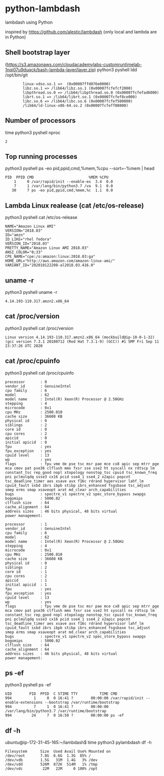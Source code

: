 # python-lambdash
lambdash using Python

inspired by https://github.com/alestic/lambdash (only local and lambda are in Python)

## Shell bootstrap layer 
(https://s3.amazonaws.com/cloudacademylabs-customruntimelab-1nqi07u9duqck/bash-lambda-layer/layer.zip)
python3 pyshell ldd /opt/bin/git
```
        linux-vdso.so.1 =>  (0x00007ffd076e0000)
        libz.so.1 => /lib64/libz.so.1 (0x00007fcfefcf2000)
        libpthread.so.0 => /lib64/libpthread.so.0 (0x00007fcfefad6000)
        librt.so.1 => /lib64/librt.so.1 (0x00007fcfef8ce000)
        libc.so.6 => /lib64/libc.so.6 (0x00007fcfef500000)
        /lib64/ld-linux-x86-64.so.2 (0x00007fcfeff08000)
```



## Number of processors
time python3 pyshell nproc
```
2
```
## Top running processes
python3 pyshell ps -eo pid,ppid,cmd,%mem,%cpu --sort=-%mem | head
```
PID  PPID CMD                         %MEM %CPU
    1     0 /var/rapid/init --enable-ex  3.4  0.0
    7     1 /var/lang/bin/python3.7 /va  9.1  0.0
   30     7 ps -eo pid,ppid,cmd,%mem,%c  1.1  0.0
```

## Lambda Linux realease (cat /etc/os-release)
python3 pyshell cat /etc/os-release
```
NAME="Amazon Linux AMI"
VERSION="2018.03"
ID="amzn"
ID_LIKE="rhel fedora"
VERSION_ID="2018.03"
PRETTY_NAME="Amazon Linux AMI 2018.03"
ANSI_COLOR="0;33"
CPE_NAME="cpe:/o:amazon:linux:2018.03:ga"
HOME_URL="http://aws.amazon.com/amazon-linux-ami/"
VARIANT_ID="202010122208-al2018.03.416.0"
```
## uname -r
python3 pyshell uname -r
```
4.14.193-110.317.amzn2.x86_64
```
## cat /proc/version
python3 pyshell cat /proc/version
```
Linux version 4.14.193-110.317.amzn2.x86_64 (mockbuild@ip-10-0-1-32) 
(gcc version 7.3.1 20180712 (Red Hat 7.3.1-9) (GCC)) #1 SMP Fri Sep 11 23:37:26 UTC 2020
```
## cat /proc/cpuinfo
python3 pyshell cat /proc/cpuinfo
```
processor       : 0
vendor_id       : GenuineIntel
cpu family      : 6
model           : 62
model name      : Intel(R) Xeon(R) Processor @ 2.50GHz
stepping        : 4
microcode       : 0x1
cpu MHz         : 2500.010
cache size      : 36608 KB
physical id     : 0
siblings        : 2
core id         : 0
cpu cores       : 2
apicid          : 0
initial apicid  : 0
fpu             : yes
fpu_exception   : yes
cpuid level     : 13
wp              : yes
flags           : fpu vme de pse tsc msr pae mce cx8 apic sep mtrr pge mca cmov pat pse36 clflush mmx fxsr sse sse2 ht syscall nx rdtscp lm constant_tsc rep_good nopl xtopology nonstop_tsc cpuid tsc_known_freq pni pclmulqdq ssse3 cx16 pcid sse4_1 sse4_2 x2apic popcnt tsc_deadline_timer aes xsave avx f16c rdrand hypervisor lahf_lm cpuid_fault ssbd ibrs ibpb stibp ibrs_enhanced fsgsbase tsc_adjust smep erms smap xsaveopt arat md_clear arch_capabilities
bugs            : spectre_v1 spectre_v2 spec_store_bypass swapgs
bogomips        : 5000.02
clflush size    : 64
cache_alignment : 64
address sizes   : 46 bits physical, 48 bits virtual
power management:

processor       : 1
vendor_id       : GenuineIntel
cpu family      : 6
model           : 62
model name      : Intel(R) Xeon(R) Processor @ 2.50GHz
stepping        : 4
microcode       : 0x1
cpu MHz         : 2500.010
cache size      : 36608 KB
physical id     : 0
siblings        : 2
core id         : 1
cpu cores       : 2
apicid          : 1
initial apicid  : 1
fpu             : yes
fpu_exception   : yes
cpuid level     : 13
wp              : yes
flags           : fpu vme de pse tsc msr pae mce cx8 apic sep mtrr pge mca cmov pat pse36 clflush mmx fxsr sse sse2 ht syscall nx rdtscp lm constant_tsc rep_good nopl xtopology nonstop_tsc cpuid tsc_known_freq pni pclmulqdq ssse3 cx16 pcid sse4_1 sse4_2 x2apic popcnt tsc_deadline_timer aes xsave avx f16c rdrand hypervisor lahf_lm cpuid_fault ssbd ibrs ibpb stibp ibrs_enhanced fsgsbase tsc_adjust smep erms smap xsaveopt arat md_clear arch_capabilities
bugs            : spectre_v1 spectre_v2 spec_store_bypass swapgs
bogomips        : 5000.02
clflush size    : 64
cache_alignment : 64
address sizes   : 46 bits physical, 48 bits virtual
power management:
```

## ps -ef
python3 pyshell ps -ef
```
UID        PID  PPID  C STIME TTY          TIME CMD
994          1     0  0 16:41 ?        00:00:00 /var/rapid/init --enable-extensions --bootstrap /var/runtime/bootstrap
994          7     1  0 16:41 ?        00:00:00 /var/lang/bin/python3.7 /var/runtime/bootstrap
994         24     7  0 16:50 ?        00:00:00 ps -ef
```


##  df -h


ubuntu@ip-172-31-45-165:~/lambdash$ time python3 pylambdash df -h
```
Filesystem      Size  Used Avail Use% Mounted on
/dev/root       7.8G  6.6G  1.3G  85% /
/dev/vdb        1.5G   31M  1.4G   3% /dev
/dev/vdd        526M  872K  514M   1% /tmp
/dev/vdc         22M   22M     0 100% /opt
```

